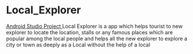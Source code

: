 # Local_Explorer
[Android Studio Project ](Java) Local Explorer is a app which helps tourist to new explorer to locate the location, stalls or any famous places which are popular among the local people and helps all the new explorer to explore a city or town  as deeply as a Local without the help of a local
